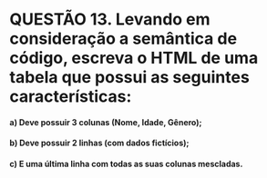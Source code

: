 # QUESTÃO 13. Levando em consideração a semântica de código, escreva o HTML de uma tabela que possui as seguintes características:

#### a) Deve possuir 3 colunas (Nome, Idade, Gênero);
#### b) Deve possuir 2 linhas (com dados fictícios);
#### c) E uma última linha com todas as suas colunas mescladas.